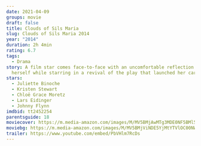 ```yaml
---
date: 2021-04-09
groups: movie
draft: false
title: Clouds of Sils Maria
slug: Clouds of Sils Maria 2014
year: "2014"
duration: 2h 4min
rating: 6.7
tags:
  - Drama
story: A film star comes face-to-face with an uncomfortable reflection of
  herself while starring in a revival of the play that launched her career.
stars:
  - Juliette Binoche
  - Kristen Stewart
  - Chloë Grace Moretz
  - Lars Eidinger
  - Johnny Flynn
imdbid: tt2452254
parentsguide: 18
moviecover: https://m.media-amazon.com/images/M/MV5BMjAwMTg3MDE0NF5BMl5BanBnXkFtZTgwNjQ1ODQyNTE@._V1_FMjpg_UY864_.jpg
moviebg: https://m.media-amazon.com/images/M/MV5BMjViNDE5YjMtYTVlOC00NWE5LTgwOWQtOGFkZjZlOTNiZDBkXkEyXkFqcGdeQXVyOTc5MDI5NjE@._V1_FMjpg_UX1280_.jpg
trailer: https://www.youtube.com/embed/PbVHlm7RcDs
---
```

